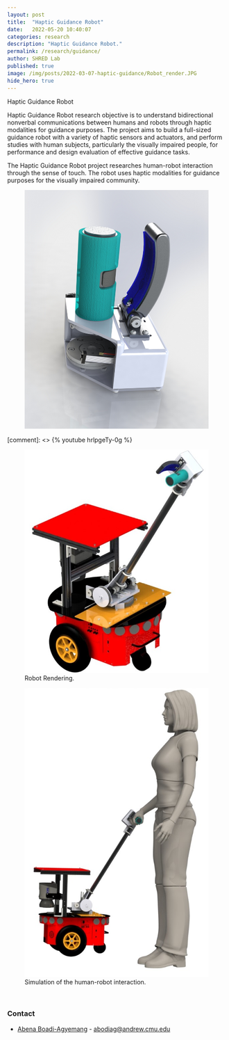 ```yaml
---
layout: post
title:  "Haptic Guidance Robot"
date:   2022-05-20 10:40:07
categories: research
description: "Haptic Guidance Robot."
permalink: /research/guidance/
author: SHRED Lab
published: true
image: /img/posts/2022-03-07-haptic-guidance/Robot_render.JPG
hide_hero: true
---
```

Haptic Guidance Robot

Haptic Guidance Robot research objective is to understand bidirectional nonverbal communications between humans and robots through haptic modalities for guidance purposes. The project aims to build a full-sized guidance robot with a variety of haptic sensors and actuators, and perform studies with human subjects, particularly the visually impaired people, for performance and design evaluation of effective guidance tasks.

The Haptic Guidance Robot project researches human-robot interaction through the sense of touch. The robot uses haptic modalities for guidance purposes for the visually impaired community.


<figure>
 <img src="/img/posts/2022-03-07-haptic-guidance/Hand_render.JPG"/>
</figure>

[comment]: <> {% youtube hrlpgeTy-0g %}


<figure>
    <img src="/img/posts/2022-03-07-haptic-guidance/Robot_render.JPG" />
    <figcaption>
        Robot Rendering.
    </figcaption>
</figure>

<figure>
    <img src="/img/posts/2022-03-07-haptic-guidance/RobotWithHuman_render.JPG" />
    <figcaption>
        Simulation of the human-robot interaction.
    </figcaption>
</figure>
<br/>

### Contact
- [Abena Boadi-Agyemang](https:shredlabcmu.github.io/team/abena) - [abodiag@andrew.cmu.edu](mailto:abodiag@andrew.cmu.edu) 
